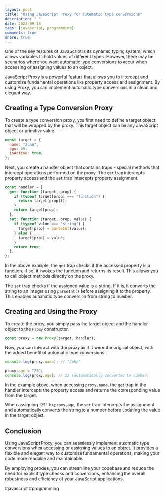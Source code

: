 ```yaml
---
layout: post
title: "Using JavaScript Proxy for automatic type conversions"
description: " "
date: 2023-09-18
tags: [javascript, programming]
comments: true
share: true
---
```


One of the key features of JavaScript is its dynamic typing system, which allows variables to hold values of different types. However, there may be scenarios where you want automatic type conversions to occur when accessing or assigning values to an object.

JavaScript Proxy is a powerful feature that allows you to intercept and customize fundamental operations like property access and assignment. By using Proxy, you can implement automatic type conversions in a clean and elegant way.

## Creating a Type Conversion Proxy

To create a type conversion proxy, you first need to define a target object that will be wrapped by the proxy. This target object can be any JavaScript object or primitive value.

```javascript
const target = {
  name: "John",
  age: 30,
  isActive: true,
};
```

Next, you create a handler object that contains traps - special methods that intercept operations performed on the proxy. The `get` trap intercepts property access and the `set` trap intercepts property assignment.

```javascript
const handler = {
  get: function (target, prop) {
    if (typeof target[prop] === "function") {
      return target[prop]();
    }
    return target[prop];
  },
  set: function (target, prop, value) {
    if (typeof value === "string") {
      target[prop] = parseInt(value);
    } else {
      target[prop] = value;
    }
    return true;
  },
};
```

In the above example, the `get` trap checks if the accessed property is a function. If so, it invokes the function and returns its result. This allows you to call object methods directly on the proxy.

The `set` trap checks if the assigned value is a string. If it is, it converts the string to an integer using `parseInt()` before assigning it to the property. This enables automatic type conversion from string to number.

## Creating and Using the Proxy

To create the proxy, you simply pass the target object and the handler object to the `Proxy` constructor.

```javascript
const proxy = new Proxy(target, handler);
```

Now, you can interact with the proxy as if it were the original object, with the added benefit of automatic type conversions.

```javascript
console.log(proxy.name); // "John"

proxy.age = "25";
console.log(proxy.age); // 25 (automatically converted to number)
```

In the example above, when accessing `proxy.name`, the `get` trap in the handler intercepts the property access and returns the corresponding value from the target.

When assigning `"25"` to `proxy.age`, the `set` trap intercepts the assignment and automatically converts the string to a number before updating the value in the target object.

## Conclusion

Using JavaScript Proxy, you can seamlessly implement automatic type conversions when accessing or assigning values to an object. It provides a flexible and elegant way to customize fundamental operations, making your code more readable and maintainable.

By employing proxies, you can streamline your codebase and reduce the need for explicit type checks and conversions, enhancing the overall robustness and efficiency of your JavaScript applications.

#javascript #programming